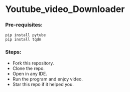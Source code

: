 # Youtube_video_Downloader
### Pre-requisites:
    pip install pytube
    pip install tqdm
### Steps:
- Fork this repository.
- Clone the repo.
- Open in any IDE.
- Run the program and enjoy video.
- Star this repo if it helped you.
